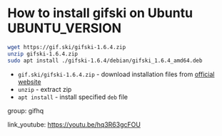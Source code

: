 # How to install gifski on Ubuntu UBUNTU_VERSION

```bash
wget https://gif.ski/gifski-1.6.4.zip
unzip gifski-1.6.4.zip
sudo apt install ./gifski-1.6.4/debian/gifski_1.6.4_amd64.deb
```

- `gif.ski/gifski-1.6.4.zip` - download installation files from [official website](https://gif.ski/)
- `unzip` - extract zip
- `apt install` - install specified `deb` file

group: gifhq


link_youtube: https://youtu.be/hq3R63gcFOU
